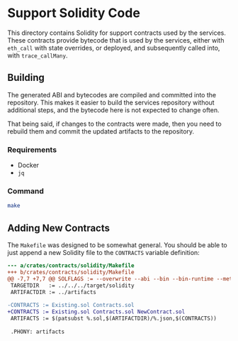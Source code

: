# Support Solidity Code

This directory contains Solidity for support contracts used by the services.
These contracts provide bytecode that is used by the services, either with `eth_call` with state overrides, or deployed, and subsequently called into, with `trace_callMany`.

## Building

The generated ABI and bytecodes are compiled and committed into the repository.
This makes it easier to build the services repository without additional steps, and the bytecode here is not expected to change often.

That being said, if changes to the contracts were made, then you need to rebuild them and commit the updated artifacts to the repository.

### Requirements

- Docker
- `jq`

### Command

```sh
make
```

## Adding New Contracts

The `Makefile` was designed to be somewhat general.
You should be able to just append a new Solidity file to the `CONTRACTS` variable definition:

```diff
--- a/crates/contracts/solidity/Makefile
+++ b/crates/contracts/solidity/Makefile
@@ -7,7 +7,7 @@ SOLFLAGS := --overwrite --abi --bin --bin-runtime --metadata-hash none --optimiz
 TARGETDIR   := ../../../target/solidity
 ARTIFACTDIR := ../artifacts
 
-CONTRACTS := Existing.sol Contracts.sol
+CONTRACTS := Existing.sol Contracts.sol NewContract.sol
 ARTIFACTS := $(patsubst %.sol,$(ARTIFACTDIR)/%.json,$(CONTRACTS))
 
 .PHONY: artifacts
```
